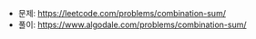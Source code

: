 - 문제: https://leetcode.com/problems/combination-sum/
- 풀이: https://www.algodale.com/problems/combination-sum/